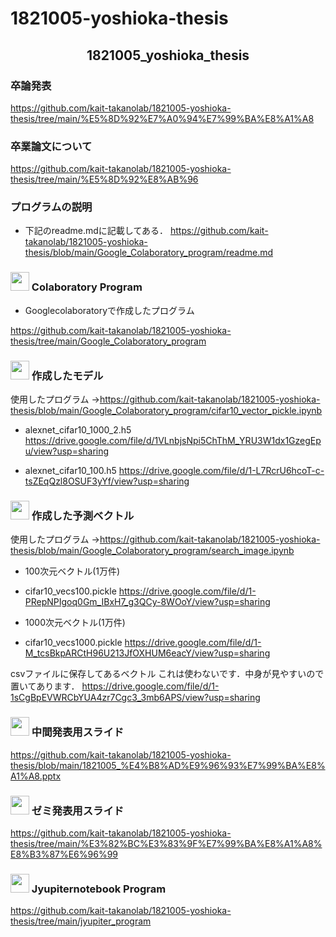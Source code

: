 # 1821005-yoshioka-thesis
<h2 align="center">1821005_yoshioka_thesis</h2>

### 卒論発表
https://github.com/kait-takanolab/1821005-yoshioka-thesis/tree/main/%E5%8D%92%E7%A0%94%E7%99%BA%E8%A1%A8

### 卒業論文について
https://github.com/kait-takanolab/1821005-yoshioka-thesis/tree/main/%E5%8D%92%E8%AB%96

### プログラムの説明
- 下記のreadme.mdに記載してある．
https://github.com/kait-takanolab/1821005-yoshioka-thesis/blob/main/Google_Colaboratory_program/readme.md


### <img src="https://icooon-mono.com/i/icon_16004/icon_160041_64.png" height="30px;" /> Colaboratory Program
- Googlecolaboratoryで作成したプログラム

https://github.com/kait-takanolab/1821005-yoshioka-thesis/tree/main/Google_Colaboratory_program

### <img src="https://icooon-mono.com/i/icon_16004/icon_160041_64.png" height="30px;" /> 作成したモデル
使用したプログラム
->https://github.com/kait-takanolab/1821005-yoshioka-thesis/blob/main/Google_Colaboratory_program/cifar10_vector_pickle.ipynb

- alexnet_cifar10_1000_2.h5
https://drive.google.com/file/d/1VLnbjsNpi5ChThM_YRU3W1dx1GzegEpu/view?usp=sharing

- alexnet_cifar10_100.h5
https://drive.google.com/file/d/1-L7RcrU6hcoT-c-tsZEqQzl8OSUF3yYf/view?usp=sharing

### <img src="https://icooon-mono.com/i/icon_16004/icon_160041_64.png" height="30px;" /> 作成した予測ベクトル
使用したプログラム
->https://github.com/kait-takanolab/1821005-yoshioka-thesis/blob/main/Google_Colaboratory_program/search_image.ipynb

- 100次元ベクトル(1万件)
- cifar10_vecs100.pickle
https://drive.google.com/file/d/1-PRepNPIgoq0Gm_IBxH7_g3QCy-8WOoY/view?usp=sharing

- 1000次元ベクトル(1万件)
- cifar10_vecs1000.pickle
https://drive.google.com/file/d/1-M_tcsBkpARCtH96U213JfOXHUM6eacY/view?usp=sharing



csvファイルに保存してあるベクトル
これは使わないです．中身が見やすいので置いてあります．
https://drive.google.com/file/d/1-1sCgBpEVWRCbYUA4zr7Cgc3_3mb6APS/view?usp=sharing

### <img src="https://icooon-mono.com/i/icon_16004/icon_160041_64.png" height="30px;" /> 中間発表用スライド
https://github.com/kait-takanolab/1821005-yoshioka-thesis/blob/main/1821005_%E4%B8%AD%E9%96%93%E7%99%BA%E8%A1%A8.pptx

### <img src="https://icooon-mono.com/i/icon_16004/icon_160041_64.png" height="30px;" /> ゼミ発表用スライド
https://github.com/kait-takanolab/1821005-yoshioka-thesis/tree/main/%E3%82%BC%E3%83%9F%E7%99%BA%E8%A1%A8%E8%B3%87%E6%96%99

### <img src="https://icooon-mono.com/i/icon_16004/icon_160041_64.png" height="30px;" /> Jyupiternotebook Program
https://github.com/kait-takanolab/1821005-yoshioka-thesis/tree/main/jyupiter_program



